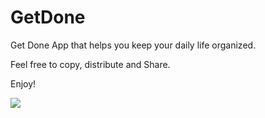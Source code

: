 # GetDone

Get Done App that helps you keep your daily life organized. 

Feel free to copy, distribute and Share.

Enjoy!

![](https://github.com/MisterAllHands/GetDone/blob/main/Simulator%20Screen%20Recording%20-%20iPhone%2014%20Pro%20-%202022-12-21%20at%2010.05.12.gif)
